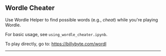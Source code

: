 ## Wordle Cheater 
Use Wordle Helper to find possible words (e.g., *cheat*) while you're playing Wordle. 

For basic usage, see ```using_wordle_cheater.ipynb```.

To play directly, go to: https://billybyte.com/wordl
___


```python

```
